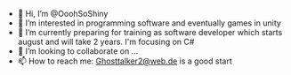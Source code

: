 - 👋 Hi, I’m @OoohSoShiny
- 👀 I’m interested in programming software and eventually games in unity
- 🌱 I’m currently preparing for training as software developer which starts august and will take 2 years. I'm focusing on C#
- 💞️ I’m looking to collaborate on ...
- 📫 How to reach me: Ghosttalker2@web.de is a good start

<!---
OoohSoShiny/OoohSoShiny is a ✨ special ✨ repository because its `README.md` (this file) appears on your GitHub profile.
You can click the Preview link to take a look at your changes.
--->
